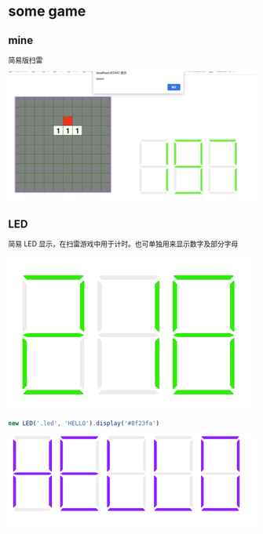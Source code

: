 # some game

## mine

简易版扫雷

![img.png](assets/mine.png)

## LED

简易 LED 显示，在扫雷游戏中用于计时。也可单独用来显示数字及部分字母

![img.png](img.png)

```js
new LED('.led', 'HELLO').display('#8f23fa')
```

![img_1.png](assets/img_1.png)

